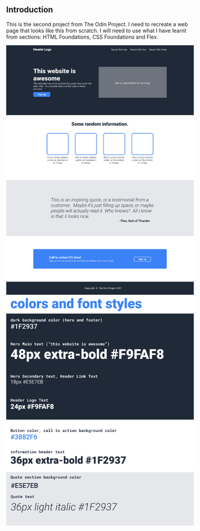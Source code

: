 ## Introduction

This is the second project from The Odin Project. I need to recreate a web page that looks like this from scratch. I will need to use what I have learnt from sections: HTML Foundations, CSS Foundations and Flex.

![web page 01](img/01.png)
![web page 02](img/02.png)
